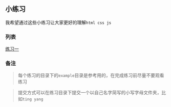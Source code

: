 ## 小练习

我希望通过这些小练习让大家更好的理解`html css js`

### 列表

[练习一](./test1/1.md)

### 备注

> 每个练习的目录下的`example`目录是参考用的，在完成练习前尽量不要观看练习

> 提交方式可以在练习目录下提交一个以自己名字简写的小写字母文件夹，比如`ting yang`
